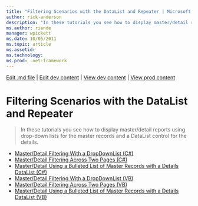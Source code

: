 ```yaml
---
title: "Filtering Scenarios with the DataList and Repeater | Microsoft Docs"
author: rick-anderson
description: "In these tutorials you see how to display master/detail reports using drop-down lists for the master records and a DataList control for the details."
ms.author: riande
manager: wpickett
ms.date: 10/05/2011
ms.topic: article
ms.assetid: 
ms.technology: 
ms.prod: .net-framework
---
```

[Edit .md file](C:\Projects\msc\dev\Msc.Www\Web.ASP\App_Data\github\web-forms\overview\data-access\index.md) | [Edit dev content](http://www.aspdev.net/umbraco#/content/content/edit/32995) | [View dev content](http://docs.aspdev.net/tutorials/web-forms/overview/data-access/filtering-scenarios-with-the-datalist-and-repeater/index.html) | [View prod content](http://www.asp.net/web-forms/overview/data-access/filtering-scenarios-with-the-datalist-and-repeater)

Filtering Scenarios with the DataList and Repeater
====================
> In these tutorials you see how to display master/detail reports using drop-down lists for the master records and a DataList control for the details.


- [Master/Detail Filtering With a DropDownList (C#)](master-detail-filtering-with-a-dropdownlist-datalist-cs.md)
- [Master/Detail Filtering Across Two Pages (C#)](master-detail-filtering-acess-two-pages-datalist-cs.md)
- [Master/Detail Using a Bulleted List of Master Records with a Details DataList (C#)](master-detail-using-a-bulleted-list-of-master-records-with-a-details-datalist-cs.md)
- [Master/Detail Filtering With a DropDownList (VB)](master-detail-filtering-with-a-dropdownlist-datalist-vb.md)
- [Master/Detail Filtering Across Two Pages (VB)](master-detail-filtering-acess-two-pages-datalist-vb.md)
- [Master/Detail Using a Bulleted List of Master Records with a Details DataList (VB)](master-detail-using-a-bulleted-list-of-master-records-with-a-details-datalist-vb.md)